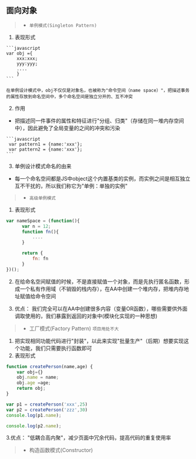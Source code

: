 ## **面向对象**

> + `单例模式(Singleton Pattern)`

  1. 表现形式

    ```javascript
    var obj ={
        xxx:xxx;
        yyy:yyy;
        ....
        }
    ```

   `在单例设计模式中，obj不仅仅是对象名，也被称为"命令空间（name space）"，把描述事务的属性存放到命名空间中，多个命名空间是独立分开的、互不冲突`

  2. 作用
   - 把描述同一件事件的属性和特征进行"分组、归类"（存储在同一堆内存空间中），因此避免了全局变量的之间的冲突和污染

    ```javascript
     var pattern1 = {name:'xxx'};
     var pattern2 = {name:'xxx'};
    ```

  3. 单例设计模式命名的由来
   - 每一个命名空间都是JS中object这个内置基类的实例，而实例之间是相互独立互不干扰的，所以我们称它为"单例：单独的实例"

> + `高级单例模式`

  1. 表现形式

  ``` javascript
  var nameSpace = (function(){
        var n = 12;
        function fn(){
            ....
        }

        return {
            fn: fn
        }
  })();
  ```
  2. 在给命名空间赋值的时候，不是直接赋值一个对象，而是先执行匿名函数，形成一个私有作用域（不销毁的栈内存），在AA中创建一个堆内存，把堆内存地址赋值给命令空间

  3. 优点： 我们完全可以在AA中创建很多内容（变量OR函数），哪些需要供外面调取使用的，我们暴露到返回的对象中(模块化实现的一种思想)

> + 工厂模式(Factory Pattern) `项目用处不大`

  1. 把实现相同功能代码进行"封装"，以此来实现"批量生产"（后期）想要实现这个功能，我们只需要执行函数即可
  2. 表现形式
  ```javascript
  function createPerson(name,age) {
      var obj={}
      obj.name = name;
      obj.age =age;
      return obj;
  }

  var p1 = createPerson('xxx',25)
  var p2 = createPerson('zzz',30)
  console.log(p1.name);

  console.log(p2.name);
  ```
  3.优点： "低耦合高内聚"，减少页面中冗余代码，提高代码的重复使用率

> + 构造函数模式(Constructor)